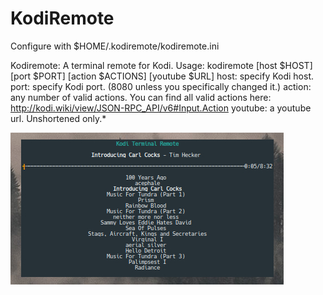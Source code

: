 # KodiRemote

Configure with $HOME/.kodiremote/kodiremote.ini

Kodiremote: A terminal remote for Kodi.
Usage: 
    kodiremote [host $HOST] [port $PORT] [action $ACTIONS] [youtube $URL]
    host: specify Kodi host.
    port: specify Kodi port. (8080 unless you specifically changed it.)
    action: any number of valid actions. You can find all valid actions here: http://kodi.wiki/view/JSON-RPC_API/v6#Input.Action
    youtube: a youtube url. Unshortened only.*

![Screenshot](kodiremote.jpg?raw=true)
